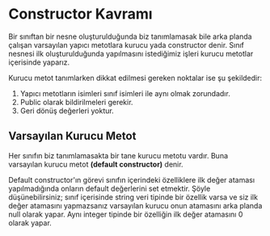 # Constructor Kavramı


Bir sınıftan bir nesne oluşturulduğunda biz tanımlamasak bile arka planda çalışan varsayılan yapıcı metotlara kurucu yada constructor denir. Sınıf nesnesi ilk oluşturulduğunda yapılmasını istediğimiz işleri kurucu metotlar içerisinde yaparız.



Kurucu metot tanımlarken dikkat edilmesi gereken noktalar ise şu şekildedir:



1. Yapıcı metotların isimleri sınıf isimleri ile aynı olmak zorundadır.
2. Public olarak bildirilmeleri gerekir.
3. Geri dönüş değerleri yoktur.


## Varsayılan Kurucu Metot


Her sınıfın biz tanımlamasakta bir tane kurucu metotu vardır. Buna varsayılan kurucu metot **(default constructor)** denir.



Default constructor'ın görevi sınıfın içerindeki özelliklere ilk değer ataması yapılmadığında onların default değerlerini set etmektir. Şöyle düşünebilirsiniz; sınıf içerisinde string veri tipinde bir özellik varsa ve siz ilk değer atamasını yapmazsanız varsayılan kurucu onun atamasını arka planda null olarak yapar. Aynı integer tipinde bir özelliğin ilk değer atamasını 0 olarak yapar.